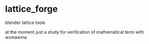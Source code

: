 lattice_forge
=============

blender lattice tools

at the moment just a study for verification 
of mathematical term with wxmaxima